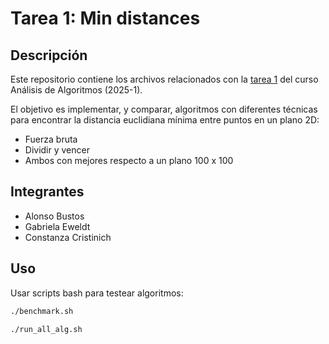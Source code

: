 # Tarea 1: Min distances

## Descripción

Este repositorio contiene los archivos relacionados con la [tarea 1](tarea1.pdf) del curso Análisis de Algoritmos (2025-1).

El objetivo es implementar, y comparar, algoritmos con diferentes técnicas para encontrar la distancia euclidiana mínima entre puntos en un plano 2D:
* Fuerza bruta
* Dividir y vencer
* Ambos con mejores respecto a un plano 100 x 100

## Integrantes

- Alonso Bustos
- Gabriela Eweldt
- Constanza Cristinich

## Uso

Usar scripts bash para testear algoritmos:

```bash
./benchmark.sh
```
```bash
./run_all_alg.sh
```
